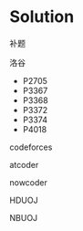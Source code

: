 # Solution
补题

洛谷
- P2705
- P3367
- P3368
- P3372
- P3374
- P4018

codeforces


atcoder


nowcoder


HDUOJ


NBUOJ

